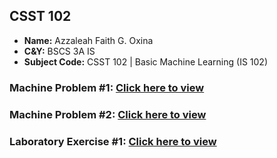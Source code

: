 ## **CSST 102**

- **Name:** Azzaleah Faith G. Oxina
- **C&Y:** BSCS 3A IS
- **Subject Code:** CSST 102 | Basic Machine Learning (IS 102)

### Machine Problem #1: [Click here to view](https://github.com/azzaleahfaith07/CSST-102/tree/main/Lab%20Activity%201%3A%20Overview%20of%20Machine%20Learning%20Applications)
### Machine Problem #2: [Click here to view](https://github.com/azzaleahfaith07/CSST-102/tree/main/3A-OXINA-MP2)
### Laboratory Exercise #1: [Click here to view]()
